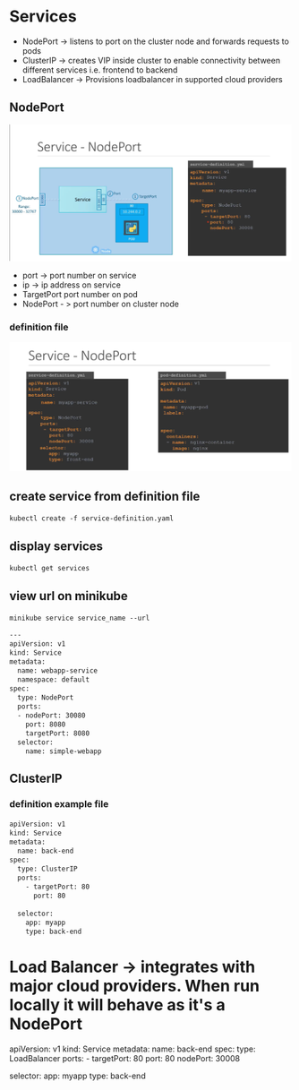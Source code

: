 # Services
* NodePort -> listens to port on the cluster node and forwards requests to pods
* ClusterIP -> creates VIP inside cluster to enable connectivity between different services i.e. frontend to backend
* LoadBalancer -> Provisions loadbalancer in supported cloud providers

## NodePort

!["nodeport](/images/nodeport.png)

* port -> port number on service
* ip -> ip address on service
* TargetPort port number on pod
* NodePort - > port number on cluster node

### definition file

!["nodeport](/images/nodeport2.png)

## create service from definition file
`kubectl create -f service-definition.yaml`
## display services
`kubectl get services`
## view url on minikube
`minikube service service_name --url`

```
---
apiVersion: v1
kind: Service
metadata:
  name: webapp-service
  namespace: default
spec:
  type: NodePort
  ports:
  - nodePort: 30080
    port: 8080
    targetPort: 8080
  selector:
    name: simple-webapp
```


## ClusterIP
### definition example file
```
apiVersion: v1
kind: Service
metadata:
  name: back-end
spec:
  type: ClusterIP
  ports:
    - targetPort: 80
      port: 80

  selector:
    app: myapp
    type: back-end
```

# Load Balancer -> integrates with major cloud providers. When run locally it will behave as it's a NodePort
apiVersion: v1
kind: Service
metadata:
  name: back-end
spec:
  type: LoadBalancer
  ports:
    - targetPort: 80
      port: 80
      nodePort: 30008

  selector:
    app: myapp
    type: back-end
```

